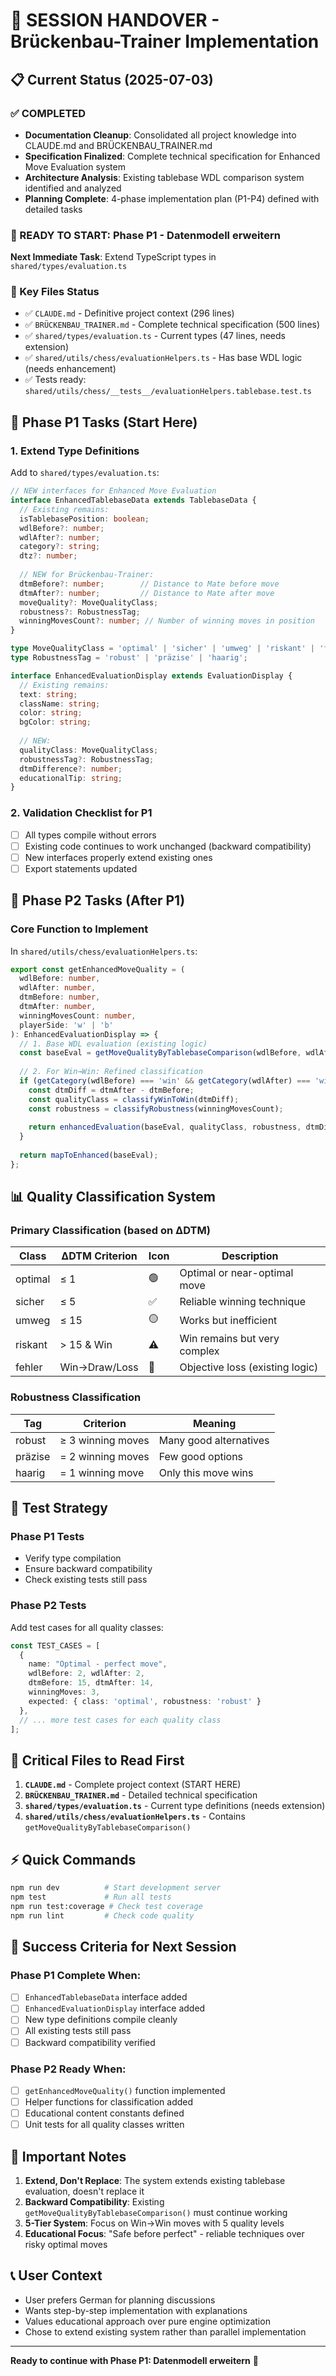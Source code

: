 # 🔄 SESSION HANDOVER - Brückenbau-Trainer Implementation

## 📋 Current Status (2025-07-03)

### ✅ COMPLETED
- **Documentation Cleanup**: Consolidated all project knowledge into CLAUDE.md and BRÜCKENBAU_TRAINER.md
- **Specification Finalized**: Complete technical specification for Enhanced Move Evaluation system
- **Architecture Analysis**: Existing tablebase WDL comparison system identified and analyzed
- **Planning Complete**: 4-phase implementation plan (P1-P4) defined with detailed tasks

### 🎯 READY TO START: Phase P1 - Datenmodell erweitern

**Next Immediate Task**: Extend TypeScript types in `shared/types/evaluation.ts`

### 📁 Key Files Status
- ✅ `CLAUDE.md` - Definitive project context (296 lines)
- ✅ `BRÜCKENBAU_TRAINER.md` - Complete technical specification (500 lines)
- ✅ `shared/types/evaluation.ts` - Current types (47 lines, needs extension)
- ✅ `shared/utils/chess/evaluationHelpers.ts` - Has base WDL logic (needs enhancement)
- ✅ Tests ready: `shared/utils/chess/__tests__/evaluationHelpers.tablebase.test.ts`

## 🚀 Phase P1 Tasks (Start Here)

### 1. Extend Type Definitions
Add to `shared/types/evaluation.ts`:

```typescript
// NEW interfaces for Enhanced Move Evaluation
interface EnhancedTablebaseData extends TablebaseData {
  // Existing remains:
  isTablebasePosition: boolean;
  wdlBefore?: number;
  wdlAfter?: number;
  category?: string;
  dtz?: number;
  
  // NEW for Brückenbau-Trainer:
  dtmBefore?: number;        // Distance to Mate before move
  dtmAfter?: number;         // Distance to Mate after move
  moveQuality?: MoveQualityClass;
  robustness?: RobustnessTag;
  winningMovesCount?: number; // Number of winning moves in position
}

type MoveQualityClass = 'optimal' | 'sicher' | 'umweg' | 'riskant' | 'fehler';
type RobustnessTag = 'robust' | 'präzise' | 'haarig';

interface EnhancedEvaluationDisplay extends EvaluationDisplay {
  // Existing remains:
  text: string;
  className: string;
  color: string;
  bgColor: string;
  
  // NEW:
  qualityClass: MoveQualityClass;
  robustnessTag?: RobustnessTag;
  dtmDifference?: number;
  educationalTip: string;
}
```

### 2. Validation Checklist for P1
- [ ] All types compile without errors
- [ ] Existing code continues to work unchanged (backward compatibility)
- [ ] New interfaces properly extend existing ones
- [ ] Export statements updated

## 🔧 Phase P2 Tasks (After P1)

### Core Function to Implement
In `shared/utils/chess/evaluationHelpers.ts`:

```typescript
export const getEnhancedMoveQuality = (
  wdlBefore: number,
  wdlAfter: number, 
  dtmBefore: number,
  dtmAfter: number,
  winningMovesCount: number,
  playerSide: 'w' | 'b'
): EnhancedEvaluationDisplay => {
  // 1. Base WDL evaluation (existing logic)
  const baseEval = getMoveQualityByTablebaseComparison(wdlBefore, wdlAfter, playerSide);
  
  // 2. For Win→Win: Refined classification
  if (getCategory(wdlBefore) === 'win' && getCategory(wdlAfter) === 'win') {
    const dtmDiff = dtmAfter - dtmBefore;
    const qualityClass = classifyWinToWin(dtmDiff);
    const robustness = classifyRobustness(winningMovesCount);
    
    return enhancedEvaluation(baseEval, qualityClass, robustness, dtmDiff);
  }
  
  return mapToEnhanced(baseEval);
};
```

## 📊 Quality Classification System

### Primary Classification (based on ΔDTM)
| Class   | ΔDTM Criterion | Icon | Description |
|---------|----------------|------|-------------|
| optimal | ≤ 1            | 🟢   | Optimal or near-optimal move |
| sicher  | ≤ 5            | ✅   | Reliable winning technique |
| umweg   | ≤ 15           | 🟡   | Works but inefficient |
| riskant | > 15 & Win     | ⚠️   | Win remains but very complex |
| fehler  | Win→Draw/Loss  | 🚨   | Objective loss (existing logic) |

### Robustness Classification
| Tag     | Criterion      | Meaning |
|---------|----------------|---------|
| robust  | ≥ 3 winning moves | Many good alternatives |
| präzise | = 2 winning moves | Few good options |
| haarig  | = 1 winning move  | Only this move wins |

## 🧪 Test Strategy

### Phase P1 Tests
- Verify type compilation
- Ensure backward compatibility
- Check existing tests still pass

### Phase P2 Tests
Add test cases for all quality classes:
```typescript
const TEST_CASES = [
  {
    name: "Optimal - perfect move",
    wdlBefore: 2, wdlAfter: 2,
    dtmBefore: 15, dtmAfter: 14,
    winningMoves: 3,
    expected: { class: 'optimal', robustness: 'robust' }
  },
  // ... more test cases for each quality class
];
```

## 📁 Critical Files to Read First

1. **`CLAUDE.md`** - Complete project context (START HERE)
2. **`BRÜCKENBAU_TRAINER.md`** - Detailed technical specification
3. **`shared/types/evaluation.ts`** - Current type definitions (needs extension)
4. **`shared/utils/chess/evaluationHelpers.ts`** - Contains `getMoveQualityByTablebaseComparison()`

## ⚡ Quick Commands

```bash
npm run dev          # Start development server
npm test             # Run all tests  
npm run test:coverage # Check test coverage
npm run lint         # Check code quality
```

## 🎯 Success Criteria for Next Session

### Phase P1 Complete When:
- [ ] `EnhancedTablebaseData` interface added
- [ ] `EnhancedEvaluationDisplay` interface added
- [ ] New type definitions compile cleanly
- [ ] All existing tests still pass
- [ ] Backward compatibility verified

### Phase P2 Ready When:
- [ ] `getEnhancedMoveQuality()` function implemented
- [ ] Helper functions for classification added
- [ ] Educational content constants defined
- [ ] Unit tests for all quality classes written

## 🚨 Important Notes

1. **Extend, Don't Replace**: The system extends existing tablebase evaluation, doesn't replace it
2. **Backward Compatibility**: Existing `getMoveQualityByTablebaseComparison()` must continue working
3. **5-Tier System**: Focus on Win→Win moves with 5 quality levels
4. **Educational Focus**: "Safe before perfect" - reliable techniques over risky optimal moves

## 📞 User Context

- User prefers German for planning discussions
- Wants step-by-step implementation with explanations
- Values educational approach over pure engine optimization
- Chose to extend existing system rather than parallel implementation

---

**Ready to continue with Phase P1: Datenmodell erweitern** 🚀